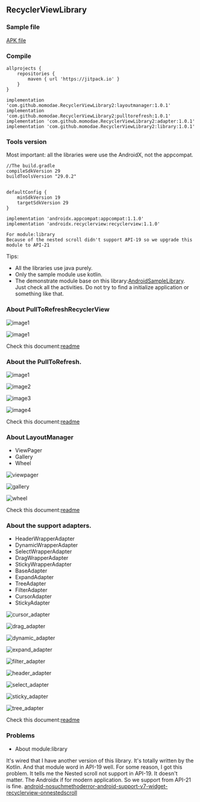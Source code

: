 ## RecyclerViewLibrary

### Sample file

[APK file](https://github.com/momodae/LibraryResources/blob/master/RecyclerViewLibrary/file/app-debug.apk?raw=true)

### Compile

```
allprojects {
    repositories {
        maven { url 'https://jitpack.io' }
    }
}

implementation 'com.github.momodae.RecyclerViewLibrary2:layoutmanager:1.0.1'
implementation 'com.github.momodae.RecyclerViewLibrary2:pulltorefresh:1.0.1'
implementation 'com.github.momodae.RecyclerViewLibrary2:adapter:1.0.1'
implementation 'com.github.momodae.RecyclerViewLibrary2:library:1.0.1'
```

### Tools version

Most important: all the libraries were use the AndroidX, not the appcompat.

```
//The build.gradle
compileSdkVersion 29
buildToolsVersion "29.0.2"


defaultConfig {
    minSdkVersion 19
    targetSdkVersion 29
}

implementation 'androidx.appcompat:appcompat:1.1.0'
implementation 'androidx.recyclerview:recyclerview:1.1.0'

For module:library
Because of the nested scroll didn't support API-19 so we upgrade this module to API-21
```


Tips:
* All the libraries use java purely.
* Only the sample module use kotlin.
* The demonstrate module base on this library:[AndroidSampleLibrary](https://github.com/momodae/AndroidSampleLibrary). Just check all the activities. Do not try to find a initialize application or something like that.


### About PullToRefreshRecyclerView
![image1](https://github.com/momodae/LibraryResources/blob/master/RecyclerViewLibrary/image/library/image1.gif?raw=true)

![image1](https://github.com/momodae/LibraryResources/blob/master/RecyclerViewLibrary/image/library/image2.gif?raw=true)

Check this document:[readme](library/readme.md)

### About the PullToRefresh.

![image1](https://github.com/momodae/LibraryResources/blob/master/RecyclerViewLibrary/image/pulltorefresh/image1.gif?raw=true)

![image2](https://github.com/momodae/LibraryResources/blob/master/RecyclerViewLibrary/image/pulltorefresh/image2.gif?raw=true)

![image3](https://github.com/momodae/LibraryResources/blob/master/RecyclerViewLibrary/image/pulltorefresh/image3.gif?raw=true)

![image4](https://github.com/momodae/LibraryResources/blob/master/RecyclerViewLibrary/image/pulltorefresh/image4.gif?raw=true)


Check this document:[readme](pulltorefresh/readme.md)

### About LayoutManager
* ViewPager
* Gallery
* Wheel

![viewpager](https://github.com/momodae/LibraryResources/blob/master/RecyclerViewLibrary/image/layoutmanager/viewpager.gif?raw=true)

![gallery](https://github.com/momodae/LibraryResources/blob/master/RecyclerViewLibrary/image/layoutmanager/gallery.gif?raw=true)

![wheel](https://github.com/momodae/LibraryResources/blob/master/RecyclerViewLibrary/image/layoutmanager/wheel.gif?raw=true)


Check this document:[readme](layoutmanager/readme.md)

### About the support adapters.

* HeaderWrapperAdapter
* DynamicWrapperAdapter
* SelectWrapperAdapter
* DragWrapperAdapter
* StickyWrapperAdapter
* BaseAdapter
* ExpandAdapter
* TreeAdapter
* FilterAdapter
* CursorAdapter
* StickyAdapter


![cursor_adapter](https://github.com/momodae/LibraryResources/blob/master/RecyclerViewLibrary/image/adapter/cursor_adapter.gif?raw=true)

![drag_adapter](https://github.com/momodae/LibraryResources/blob/master/RecyclerViewLibrary/image/adapter/drag_adapter.gif?raw=true)

![dynamic_adapter](https://github.com/momodae/LibraryResources/blob/master/RecyclerViewLibrary/image/adapter/dynamic_adapter.gif?raw=true)

![expand_adapter](https://github.com/momodae/LibraryResources/blob/master/RecyclerViewLibrary/image/adapter/expand_adapter.gif?raw=true)

![filter_adapter](https://github.com/momodae/LibraryResources/blob/master/RecyclerViewLibrary/image/adapter/filter_adapter.gif?raw=true)

![header_adapter](https://github.com/momodae/LibraryResources/blob/master/RecyclerViewLibrary/image/adapter/header_adapter.gif?raw=true)

![select_adapter](https://github.com/momodae/LibraryResources/blob/master/RecyclerViewLibrary/image/adapter/select_adapter.gif?raw=true)

![sticky_adapter](https://github.com/momodae/LibraryResources/blob/master/RecyclerViewLibrary/image/adapter/sticky_adapter.gif?raw=true)

![tree_adapter](https://github.com/momodae/LibraryResources/blob/master/RecyclerViewLibrary/image/adapter/tree_adapter.gif?raw=true)

Check this document:[readme](adapter/readme.md)


### Problems

* About module:library

It's wired that I have another version of this library. It's totally written by the Kotlin.
And that module word in API-19 well. For some reason, I got this problem. It tells me the Nested scroll not support in API-19.
It doesn't matter. The Androidx if for modern application. So we support from API-21 is fine.
[android-nosuchmethoderror-android-support-v7-widget-recyclerview-onnestedscroll](https://stackoverflow.com/questions/50198392/android-nosuchmethoderror-android-support-v7-widget-recyclerview-onnestedscroll)
